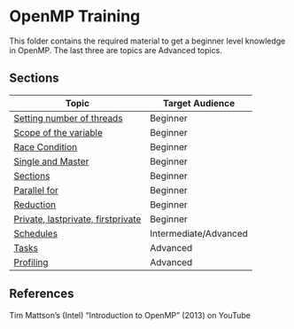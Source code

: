 # OpenMP Training
This folder contains the required material to get a beginner level knowledge in OpenMP. The last three are topics are Advanced topics.

## Sections

| Topic                                                                 | Target Audience       |
| --------------------------------------------------------------------- | --------------------- |
| [Setting number of threads](01-thread-num.md)                         | Beginner              |
| [Scope of the variable](02-scope-variable.md)                         | Beginner              |
| [Race Condition](03-race-condition.md)                                | Beginner              |
| [Single and Master](04-single-master.md)                              | Beginner              |
| [Sections](05-sections.md)                                            | Beginner              |
| [Parallel for](06-parallel-for.md)                                    | Beginner              |
| [Reduction](07-reduction.md)                                          | Beginner              |
| [Private, lastprivate, firstprivate ](08-last-first-private.md)       | Beginner              |
| [Schedules](09-schedules.md)                                          | Intermediate/Advanced |
| [Tasks](10-tasks.md)                                                  | Advanced              |
| [Profiling](11-profiling.md)                                          | Advanced              |


## References
Tim Mattson’s (Intel) “Introduction to OpenMP” (2013) on YouTube

